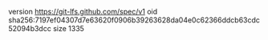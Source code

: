 version https://git-lfs.github.com/spec/v1
oid sha256:7197ef04307d7e63620f0906b39263628da04e0c62366ddcb63cdc52094b3dcc
size 1335
